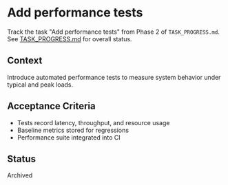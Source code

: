 # Add performance tests

Track the task "Add performance tests" from Phase 2 of `TASK_PROGRESS.md`.
See [TASK_PROGRESS.md](../TASK_PROGRESS.md) for overall status.

## Context
Introduce automated performance tests to measure system behavior under
typical and peak loads.

## Acceptance Criteria
- Tests record latency, throughput, and resource usage
- Baseline metrics stored for regressions
- Performance suite integrated into CI

## Status
Archived

